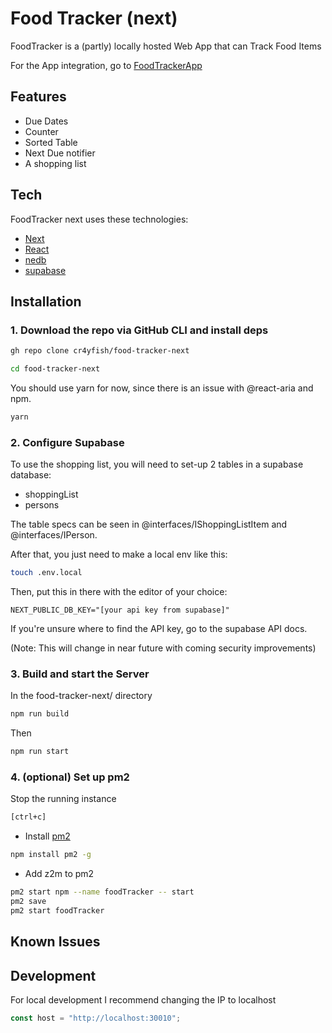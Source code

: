 # Food Tracker (next)
FoodTracker is a (partly) locally hosted Web App that can Track Food Items

For the App integration, go to [FoodTrackerApp]

## Features

- Due Dates
- Counter
- Sorted Table
- Next Due notifier
- A shopping list

## Tech

FoodTracker next uses these technologies:

- [Next]
- [React]
- [nedb]
- [supabase]

## Installation

### 1. Download the repo via GitHub CLI and install deps

```sh
gh repo clone cr4yfish/food-tracker-next
```
```sh 
cd food-tracker-next
```

You should use yarn for now, since there is an issue with @react-aria and npm.
```sh
yarn
```

### 2. Configure Supabase
To use the shopping list, you will need to set-up 2 tables in a supabase database:
* shoppingList
* persons

The table specs can be seen in @interfaces/IShoppingListItem and @interfaces/IPerson.

After that, you just need to make a local env like this:
```sh
touch .env.local
```
Then, put this in there with the editor of your choice:
```env
NEXT_PUBLIC_DB_KEY="[your api key from supabase]"
```
If you're unsure where to find the API key, go to the supabase API docs.

(Note: This will change in near future with coming security improvements)

### 3. Build and start the Server

In the food-tracker-next/ directory
```sh
npm run build
```

Then
```sh
npm run start
```

### 4. (optional) Set up pm2

Stop the running instance
```sh
[ctrl+c]
```
- Install [pm2]
```sh
npm install pm2 -g
```
- Add z2m to pm2
```sh
pm2 start npm --name foodTracker -- start
pm2 save
pm2 start foodTracker
```

## Known Issues


## Development

For local development I recommend changing the IP to localhost
```js
const host = "http://localhost:30010";
```


[next]: <https://nextjs.org//>
[react]: <https://reactjs.org//>
[nedb]: <https://github.com/seald/nedb>
[pm2]: <https://pm2.keymetrics.io/>
[FoodTrackerApp]: <https://github.com/cr4yfish/foodTrackerApp>
[supabase]: <https://supabase.io/>
